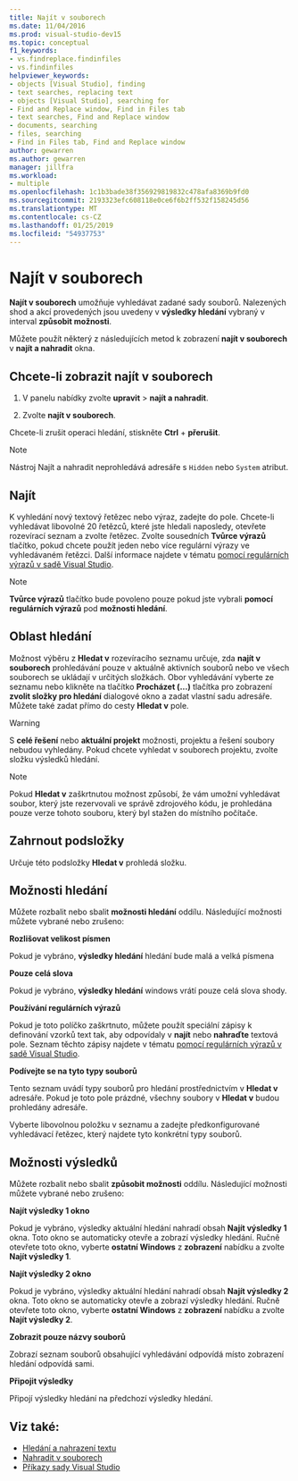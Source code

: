 ```yaml
---
title: Najít v souborech
ms.date: 11/04/2016
ms.prod: visual-studio-dev15
ms.topic: conceptual
f1_keywords:
- vs.findreplace.findinfiles
- vs.findinfiles
helpviewer_keywords:
- objects [Visual Studio], finding
- text searches, replacing text
- objects [Visual Studio], searching for
- Find and Replace window, Find in Files tab
- text searches, Find and Replace window
- documents, searching
- files, searching
- Find in Files tab, Find and Replace window
author: gewarren
ms.author: gewarren
manager: jillfra
ms.workload:
- multiple
ms.openlocfilehash: 1c1b3bade38f356929819832c478afa8369b9fd0
ms.sourcegitcommit: 2193323efc608118e0ce6f6b2ff532f158245d56
ms.translationtype: MT
ms.contentlocale: cs-CZ
ms.lasthandoff: 01/25/2019
ms.locfileid: "54937753"
---
```

# <a name="find-in-files"></a>Najít v souborech

**Najít v souborech** umožňuje vyhledávat zadané sady souborů. Nalezených shod a akcí provedených jsou uvedeny v **výsledky hledání** vybraný v interval **způsobit možnosti**.

Můžete použít některý z následujících metod k zobrazení **najít v souborech** v **najít a nahradit** okna.

## <a name="to-display-find-in-files"></a>Chcete-li zobrazit najít v souborech

1. V panelu nabídky zvolte **upravit** > **najít a nahradit**.

1. Zvolte **najít v souborech**.

Chcete-li zrušit operaci hledání, stiskněte **Ctrl** + **přerušit**.

> [!NOTE]
> Nástroj Najít a nahradit neprohledává adresáře s `Hidden` nebo `System` atribut.

## <a name="find-what"></a>Najít

K vyhledání nový textový řetězec nebo výraz, zadejte do pole. Chcete-li vyhledávat libovolné 20 řetězců, které jste hledali naposledy, otevřete rozevírací seznam a zvolte řetězec. Zvolte sousedních **Tvůrce výrazů** tlačítko, pokud chcete použít jeden nebo více regulární výrazy ve vyhledávaném řetězci. Další informace najdete v tématu [pomocí regulárních výrazů v sadě Visual Studio](../ide/using-regular-expressions-in-visual-studio.md).

> [!NOTE]
> **Tvůrce výrazů** tlačítko bude povoleno pouze pokud jste vybrali **pomocí regulárních výrazů** pod **možnosti hledání**.

## <a name="look-in"></a>Oblast hledání

Možnost výběru z **Hledat v** rozevíracího seznamu určuje, zda **najít v souborech** prohledávání pouze v aktuálně aktivních souborů nebo ve všech souborech se ukládají v určitých složkách. Obor vyhledávání vyberte ze seznamu nebo klikněte na tlačítko **Procházet (...)**  tlačítka pro zobrazení **zvolit složky pro hledání** dialogové okno a zadat vlastní sadu adresáře. Můžete také zadat přímo do cesty **Hledat v** pole.

> [!WARNING]
> S **celé řešení** nebo **aktuální projekt** možnosti, projektu a řešení soubory nebudou vyhledány. Pokud chcete vyhledat v souborech projektu, zvolte složku výsledků hledání.

> [!NOTE]
> Pokud **Hledat v** zaškrtnutou možnost způsobí, že vám umožní vyhledávat soubor, který jste rezervovali ve správě zdrojového kódu, je prohledána pouze verze tohoto souboru, který byl stažen do místního počítače.

## <a name="include-subfolders"></a>Zahrnout podsložky

Určuje této podsložky **Hledat v** prohledá složku.

## <a name="find-options"></a>Možnosti hledání

Můžete rozbalit nebo sbalit **možnosti hledání** oddílu. Následující možnosti můžete vybrané nebo zrušeno:

**Rozlišovat velikost písmen**

Pokud je vybráno, **výsledky hledání** hledání bude malá a velká písmena

**Pouze celá slova**

Pokud je vybráno, **výsledky hledání** windows vrátí pouze celá slova shody.

**Používání regulárních výrazů**

Pokud je toto políčko zaškrtnuto, můžete použít speciální zápisy k definování vzorků text tak, aby odpovídaly v **najít** nebo **nahraďte** textová pole. Seznam těchto zápisy najdete v tématu [pomocí regulárních výrazů v sadě Visual Studio](../ide/using-regular-expressions-in-visual-studio.md).

**Podívejte se na tyto typy souborů**

Tento seznam uvádí typy souborů pro hledání prostřednictvím v **Hledat v** adresáře. Pokud je toto pole prázdné, všechny soubory v **Hledat v** budou prohledány adresáře.

Vyberte libovolnou položku v seznamu a zadejte předkonfigurované vyhledávací řetězec, který najdete tyto konkrétní typy souborů.

## <a name="result-options"></a>Možnosti výsledků

Můžete rozbalit nebo sbalit **způsobit možnosti** oddílu. Následující možnosti můžete vybrané nebo zrušeno:

**Najít výsledky 1 okno**

Pokud je vybráno, výsledky aktuální hledání nahradí obsah **Najít výsledky 1** okna. Toto okno se automaticky otevře a zobrazí výsledky hledání. Ručně otevřete toto okno, vyberte **ostatní Windows** z **zobrazení** nabídku a zvolte **Najít výsledky 1**.

**Najít výsledky 2 okno**

Pokud je vybráno, výsledky aktuální hledání nahradí obsah **Najít výsledky 2** okna. Toto okno se automaticky otevře a zobrazí výsledky hledání. Ručně otevřete toto okno, vyberte **ostatní Windows** z **zobrazení** nabídku a zvolte **Najít výsledky 2**.

**Zobrazit pouze názvy souborů**

Zobrazí seznam souborů obsahující vyhledávání odpovídá místo zobrazení hledání odpovídá sami.

**Připojit výsledky**

Připojí výsledky hledání na předchozí výsledky hledání.

## <a name="see-also"></a>Viz také:

- [Hledání a nahrazení textu](../ide/finding-and-replacing-text.md)
- [Nahradit v souborech](../ide/replace-in-files.md)
- [Příkazy sady Visual Studio](../ide/reference/visual-studio-commands.md)